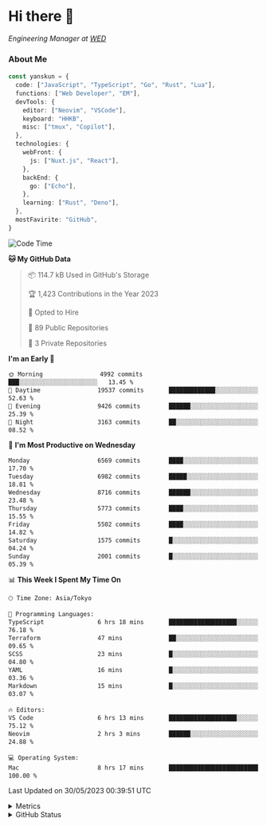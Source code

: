 # Hi there&nbsp;:wave:

<!-- ![Alt text](https://spotify-recently-played-readme.vercel.app/api?user=31kynbuubkiu3r4qh4hjuaglhfay) -->

_Engineering Manager at [WED](https://github.com/wedinc)_

### About Me

```ts
const yanskun = {
  code: ["JavaScript", "TypeScript", "Go", "Rust", "Lua"],
  functions: ["Web Developer", "EM"],
  devTools: {
    editor: ["Neovim", "VSCode"],
    keyboard: "HHKB",
    misc: ["tmux", "Copilot"],
  },
  technologies: {
    webFront: {
      js: ["Nuxt.js", "React"],
    },
    backEnd: {
      go: ["Echo"],
    },
    learning: ["Rust", "Deno"],
  },
  mostFavirite: "GitHub",
}
```

<!--START_SECTION:waka-->
![Code Time](http://img.shields.io/badge/Code%20Time-317%20hrs%202%20mins-blue)

**🐱 My GitHub Data** 

> 📦 114.7 kB Used in GitHub's Storage 
 > 
> 🏆 1,423 Contributions in the Year 2023
 > 
> 💼 Opted to Hire
 > 
> 📜 89 Public Repositories 
 > 
> 🔑 3 Private Repositories 
 > 
**I'm an Early 🐤** 

```text
🌞 Morning                4992 commits        ███░░░░░░░░░░░░░░░░░░░░░░   13.45 % 
🌆 Daytime                19537 commits       █████████████░░░░░░░░░░░░   52.63 % 
🌃 Evening                9426 commits        ██████░░░░░░░░░░░░░░░░░░░   25.39 % 
🌙 Night                  3163 commits        ██░░░░░░░░░░░░░░░░░░░░░░░   08.52 % 
```
📅 **I'm Most Productive on Wednesday** 

```text
Monday                   6569 commits        ████░░░░░░░░░░░░░░░░░░░░░   17.70 % 
Tuesday                  6982 commits        █████░░░░░░░░░░░░░░░░░░░░   18.81 % 
Wednesday                8716 commits        ██████░░░░░░░░░░░░░░░░░░░   23.48 % 
Thursday                 5773 commits        ████░░░░░░░░░░░░░░░░░░░░░   15.55 % 
Friday                   5502 commits        ████░░░░░░░░░░░░░░░░░░░░░   14.82 % 
Saturday                 1575 commits        █░░░░░░░░░░░░░░░░░░░░░░░░   04.24 % 
Sunday                   2001 commits        █░░░░░░░░░░░░░░░░░░░░░░░░   05.39 % 
```


📊 **This Week I Spent My Time On** 

```text
🕑︎ Time Zone: Asia/Tokyo

💬 Programming Languages: 
TypeScript               6 hrs 18 mins       ███████████████████░░░░░░   76.18 % 
Terraform                47 mins             ██░░░░░░░░░░░░░░░░░░░░░░░   09.65 % 
SCSS                     23 mins             █░░░░░░░░░░░░░░░░░░░░░░░░   04.80 % 
YAML                     16 mins             █░░░░░░░░░░░░░░░░░░░░░░░░   03.36 % 
Markdown                 15 mins             █░░░░░░░░░░░░░░░░░░░░░░░░   03.07 % 

🔥 Editors: 
VS Code                  6 hrs 13 mins       ███████████████████░░░░░░   75.12 % 
Neovim                   2 hrs 3 mins        ██████░░░░░░░░░░░░░░░░░░░   24.88 % 

💻 Operating System: 
Mac                      8 hrs 17 mins       █████████████████████████   100.00 % 
```


 Last Updated on 30/05/2023 00:39:51 UTC
<!--END_SECTION:waka-->

<details>
  <summary>Metrics</summary>
  <img src="https://github.com/yanskun/yanskun/blob/main/github-metrics.svg" alt="Metrics">
</details>

<details>
  <summary>GitHub Status</summary>
  <picture>
    <source media="(prefers-color-scheme: dark)" srcset="https://raw.githubusercontent.com/yanskun/yanskun/master/profile-summary-card-output/nord_dark/0-profile-details.svg">
   <img src="https://raw.githubusercontent.com/yanskun/yanskun/master/profile-summary-card-output/default/0-profile-details.svg">
  </picture>
  <br>
  <picture>
    <source media="(prefers-color-scheme: dark)" srcset="https://raw.githubusercontent.com/yanskun/yanskun/master/profile-summary-card-output/nord_dark/1-repos-per-language.svg">
   <img src="https://raw.githubusercontent.com/yanskun/yanskun/master/profile-summary-card-output/default/1-repos-per-language.svg">
  </picture>
  <picture>
    <source media="(prefers-color-scheme: dark)" srcset="https://raw.githubusercontent.com/yanskun/yanskun/master/profile-summary-card-output/nord_dark/2-most-commit-language.svg">
   <img src="https://raw.githubusercontent.com/yanskun/yanskun/master/profile-summary-card-output/default/2-most-commit-language.svg">
  </picture>
  <br>
  <picture>
    <source media="(prefers-color-scheme: dark)" srcset="https://raw.githubusercontent.com/yanskun/yanskun/master/profile-summary-card-output/nord_dark/3-stats.svg">
   <img src="https://raw.githubusercontent.com/yanskun/yanskun/master/profile-summary-card-output/default/3-stats.svg">
  </picture>
  <picture>
    <source media="(prefers-color-scheme: dark)" srcset="https://raw.githubusercontent.com/yanskun/yanskun/master/profile-summary-card-output/nord_dark/4-productive-time.svg">
   <img src="https://raw.githubusercontent.com/yanskun/yanskun/master/profile-summary-card-output/default/4-productive-time.svg">
  </picture>
</details>

